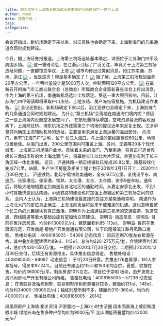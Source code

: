 ```yaml
---
title: 超大实锤！上海第三机场选址基本确定为南通海门——房产上海
author: None
date: 楼盘价格 : 
tags: 
categories: 
---
```

会议还指出，新机场确定下来以后，沿江高铁也会确定下来，上海到海门的几条通道会同时规划建设。
<!-- more -->
今日，据上海证券报报道，上海第三机场选址基本确定，详细位于江苏海门四甲及周围乡镇。
<img align="center" border="0" src="//s2.ifengimg.com/2019/02/15/b173e99357d8c09804de3935a57911e0.png" />
这一重磅消息，在江浙沪引起了广泛关注，毕竟关于上海第三机场选址问题，一直都饱受争议，上海
<img align="center" border="0" src="//s0.ifengimg.com/2019/02/15/02c1c21fb3b38b7fe7eb0b7e7ca85e3d.png" />
城市均传出过类似消息，如江苏南通、苏州、浙江
<img align="center" border="0" src="//s2.ifengimg.com/2019/02/15/b9f63c9ce994c432d53b73597df6d18e.png" />
。但是这次！却是基本确定了！
<img align="center" border="0" src="//s1.ifengimg.com/2019/02/15/9d76acad8181163f9951a4b1f3421b07.png" />
据了解，上海第三机场规划面积20平方公里，一年吞吐量设计是5000万人次，控制面积120平方公里。
<img align="center" border="0" src="//s3.ifengimg.com/2019/02/15/393b32f35e702fb5f725348e7bf29c67.png" />
在最新召开的海门市工商业联合会（总商会）所属商会企业家新春座谈会上传出消息，作为上海的第三机场，南通新机场选址尘埃落定。受这一重大项目影响，目前，江苏海门四甲等镇即将采取户口冻结、土地冻结、房产冻结等措施，为机场建设作准备。
<img align="center" border="0" src="//s2.ifengimg.com/2019/02/15/b219676ba7ad5076e245f4860e6d1ddb.png" />
会议还指出，新机场确定下来以后，沿江高铁也会确定下来，上海到海门的几条通道会同时规划建设。
为什么“第三机场”会落地在南通海门境内呢？原因之一是上海境内没航空发展空间了。
在航班量持续增加，空域资源紧张的客观因素下，上海除虹桥、浦东机场之外还需第三个机场的提议近年来反复出现。江浙沪曾共同确定上海辅助机场的选址，主要是用来满足上海运量的溢出部分。
而海门，素有“江海门户”之称，位于
长江入海口，与上海的直线距离仅60公里，地理位置绝佳。从海门出发，200公里范围内可覆盖上海、苏州、无锡等20多个现代城市。
上海第三机场落户此地，意味着未来的海门，乃至南通，将真正打造世界级长三角城市群的大上海北翼门户，将辐射长江以北大片区域，会更加有利于长三角区域一体化发展。
近日，沪通铁路一期正线铺轨已完成26.8公里，路基段绿化完成7公里，站房、生产生活房屋及相关工程计划于2019年3月1日开工，2020年4月30日完工。
沪通铁路，北起宁启铁路南通站，全长137.5公里。全线设平东、南通西、张家港北、张家港、常熟、太仓港、太仓、太仓南、安亭9座车站。通车后，将极大地缩短嘉定到南通及苏北地区的通勤时间。从嘉定安亭北出发，不到1小时就能快速到达南通。沪通铁路的建设也将加强上海城区和第三机场之间的联系。
业内人士认为，上海第三机场建设最直接的受益方是南通和崇明。
南通作为上海北大门的定位真正确立，上海北向发展将迎来千载难逢的机遇。这也意味着整个长三角的北翼板块将真正激活。崇明作为上海通往第三机场的交通要道，轨道交通、西线隧道等重大基础设施有望加快立项建设。
崇明岛·
动态信息：崇明岛·
目前在售洋房房源，均价约13000元/㎡，建筑面积约85-113㎡。
崇明岛·
目前在售房源充足，开发商是
房地产开发南通有限公司，位于启隆镇滨江路丹凤路口南侧。
售楼处电话：4008185005 - 54396
动态信息：
目前还剩70套左右房源在售，其中叠加别墅建面约89㎡、143㎡，总价约220-275万元/套，合院建面约135㎡，总价约430-550万/套。
一期预计2020年7月30日交付，二期预计2020年12月30日交付，后续还有房源推出，具体推出信息待定。
售楼处电话：4008185005 - 98097 
动态信息：
于1月23日开盘，共推出176套房源，181人参与摇号，得房率97.24%。目前还有建面约115平和150平的合院，叠墅，联排在售，均价约36000元/平。剩余房源10%左右。
项目位于崇明
板块，由开发商上海兴闳房地产开发有限公司所建。
售楼处电话：4008185005 - 57236
动态信息：
在售联排及独栋别墅，联排别墅所剩房源相对较多，建面约131㎡、148㎡，均价约34000-35000元/㎡；独栋别墅所剩不多，建面约310-360㎡，均价约40000元/㎡。
售楼处电话：4008185005 - 20142 
                        
                        
                        
                        
                                        
                    
                    
                
                    
                    
                    
                
                    
                
凤凰网房产上海站
相关资讯
沪浙腹地—上海2小时生活圈
因水而美海上威尼斯度假小城
绿地长岛在售多种户型均价为9000元/平
淀山湖低密叠墅均价42000元/m²
	                        
	                    
	                        
	                    
